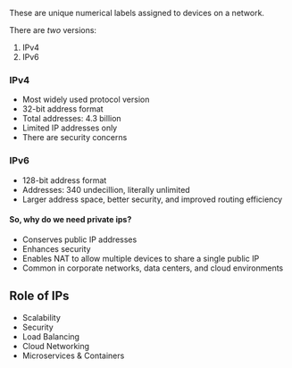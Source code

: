 These are unique numerical labels assigned to devices on a network.

There are *two* versions: 
1. IPv4
2. IPv6

### IPv4

- Most widely used protocol version
- 32-bit address format
- Total addresses: 4.3 billion
- Limited IP addresses only
- There are security concerns

### IPv6

- 128-bit address format
- Addresses: 340 undecillion, literally unlimited
- Larger address space, better security, and improved routing efficiency

#### So, why do we need private ips?

- Conserves public IP addresses
- Enhances security
- Enables NAT to allow multiple devices to share a single public IP
- Common in corporate networks, data centers, and cloud environments

## Role of IPs

- Scalability
- Security
- Load Balancing
- Cloud Networking
- Microservices & Containers
